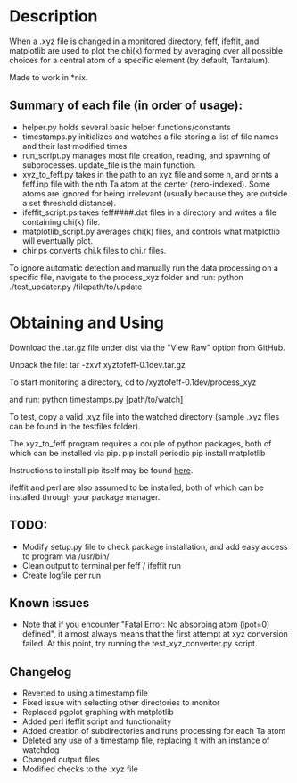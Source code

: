 Description
===========
When a .xyz file is changed in a monitored directory, feff, ifeffit, and matplotlib are used to plot the chi(k) formed by averaging over all possible choices for a central atom of a specific element (by default, Tantalum).  

Made to work in \*nix.

Summary of each file (in order of usage):
------------------
- helper.py holds several basic helper functions/constants
- timestamps.py initializes and watches a file storing a list of file names and their last modified times. 
- run\_script.py manages most file creation, reading, and spawning of subprocesses.  update\_file is the main function.  
- xyz\_to\_feff.py takes in the path to an xyz file and some n, and prints a feff.inp file with the nth Ta atom at the center (zero-indexed).  Some atoms are ignored for being irrelevant (usually because they are outside a set threshold distance).
- ifeffit\_script.ps takes feff####.dat files in a directory and writes a file containing chi(k) file.  
- matplotlib\_script.py averages chi(k) files, and controls what matplotlib will eventually plot.
- chir.ps converts chi.k files to chi.r files.  

To ignore automatic detection and manually run the data processing on a specific file, navigate to the process\_xyz folder and run:
python ./test\_updater.py /filepath/to/update

Obtaining and Using
===========
Download the .tar.gz file under dist via the "View Raw" option from GitHub.

Unpack the file:
tar -zxvf xyztofeff-0.1dev.tar.gz

To start monitoring a directory, cd to 
/xyztofeff-0.1dev/process\_xyz

and run: python timestamps.py [path/to/watch]

To test, copy a valid .xyz file into the watched directory (sample .xyz files can be found in the testfiles folder).

The xyz\_to\_feff program requires a couple of python packages, both of which can be installed via pip. 
pip install periodic
pip install matplotlib

Instructions to install pip itself may be found [here](http://pip.readthedocs.org/en/latest/installing.html).

ifeffit and perl are also assumed to be installed, both of which can be installed through your package manager.  

TODO:
----
- Modify setup.py file to check package installation, and add easy access to program via /usr/bin/
- Clean output to terminal per feff / ifeffit run
- Create logfile per run

Known issues
----
- Note that if you encounter "Fatal Error: No absorbing atom (ipot=0) defined", it almost always means that the first attempt at xyz conversion failed.  At this point, try running the test\_xyz\_converter.py script.

Changelog 
----
- Reverted to using a timestamp file
- Fixed issue with selecting other directories to monitor
- Replaced pgplot graphing with matplotlib
- Added perl ifeffit script and functionality
- Added creation of subdirectories and runs processing for each Ta atom
- Deleted any use of a timestamp file, replacing it with an instance of watchdog
- Changed output files
- Modified checks to the .xyz file

